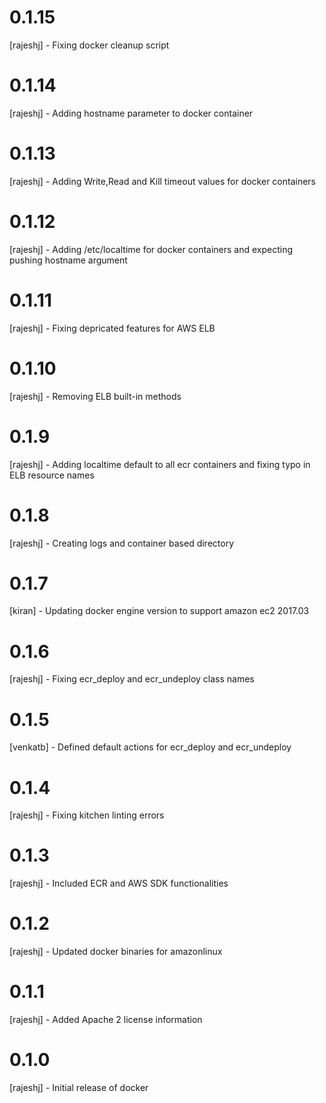 # 0.1.15
[rajeshj]   - Fixing docker cleanup script
# 0.1.14
[rajeshj]   - Adding hostname parameter to docker container
# 0.1.13
[rajeshj]   - Adding Write,Read and Kill timeout values for docker containers
# 0.1.12
[rajeshj]   - Adding /etc/localtime for docker containers and expecting pushing hostname argument
# 0.1.11
[rajeshj]   - Fixing depricated features for AWS ELB
# 0.1.10
[rajeshj]   - Removing ELB built-in methods
# 0.1.9
[rajeshj]   - Adding localtime default to all ecr containers and fixing typo in ELB resource names
# 0.1.8
[rajeshj]   - Creating logs and container based directory
# 0.1.7
[kiran]     - Updating docker engine version to support amazon ec2 2017.03
# 0.1.6
[rajeshj]   - Fixing ecr_deploy and ecr_undeploy class names
# 0.1.5
[venkatb]   - Defined default actions for ecr_deploy and ecr_undeploy
# 0.1.4
[rajeshj]   - Fixing kitchen linting errors
# 0.1.3
[rajeshj]   - Included ECR and AWS SDK functionalities
# 0.1.2
[rajeshj]   - Updated docker binaries for amazonlinux
# 0.1.1
[rajeshj]   - Added Apache 2 license information
# 0.1.0
[rajeshj]   - Initial release of docker
